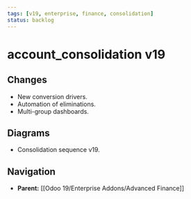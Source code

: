 ```yaml
---
tags: [v19, enterprise, finance, consolidation]
status: backlog
---
```

# account_consolidation v19

## Changes
- New conversion drivers.
- Automation of eliminations.
- Multi-group dashboards.

## Diagrams
- Consolidation sequence v19.






## Navigation
- **Parent:** [[Odoo 19/Enterprise Addons/Advanced Finance]]

